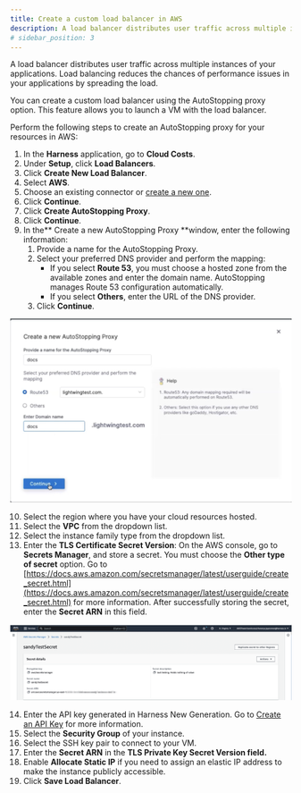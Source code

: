 ```yaml
---
title: Create a custom load balancer in AWS
description: A load balancer distributes user traffic across multiple instances of your applications. Load balancing reduces the chances of performance issues in your applications by spreading the load.
# sidebar_position: 3
---
```



A load balancer distributes user traffic across multiple instances of your applications. Load balancing reduces the chances of performance issues in your applications by spreading the load.

You can create a custom load balancer using the AutoStopping proxy option. This feature allows you to launch a VM with the load balancer.

Perform the following steps to create an AutoStopping proxy for your resources in AWS:



1. In the **Harness** application, go to **Cloud Costs**.
2. Under **Setup**, click **Load Balancers**.
3. Click **Create New Load Balancer**.
4. Select **AWS**.
5. Choose an existing connector or [create a new one](/docs/cloud-cost-management/2-use-cloud-cost-management/1-optimize-cloud-costs-with-intelligent-cloud-auto-stopping-rules/1-add-connectors/connect-to-an-aws-connector.md).
6. Click **Continue**.
7. Click **Create AutoStopping Proxy**. 
8. Click **Continue**.
9. In the** Create a new AutoStopping Proxy **window, enter the following information:
    1. Provide a name for the AutoStopping Proxy.
    2. Select your preferred DNS provider and perform the mapping:
        *  If you select **Route 53**, you must choose a hosted zone from the available zones and enter the domain name. AutoStopping manages Route 53 configuration automatically. 
        * If you select **Others**, enter the URL of the DNS provider.
    3. Click **Continue**.

    

![](./static/aws-autoproxy-lb.png)


10.  Select the region where you have your cloud resources hosted.
11.  Select the **VPC** from the dropdown list.
12.  Select the instance family type from the dropdown list.
13.  Enter the **TLS Certificate Secret Version**: On the AWS console, go to **Secrets Manager**, and store a secret. You must choose the **Other type of secret** option. Go to [https://docs.aws.amazon.com/secretsmanager/latest/userguide/create_secret.html](https://docs.aws.amazon.com/secretsmanager/latest/userguide/create_secret.html) for more information. After successfully storing the secret, enter the **Secret ARN** in this field. 



![](./static/aws-autoproxy-secrets-manager.png)

14.  Enter the API key generated in Harness New Generation. Go to [Create an API Key](/docs/platform/16_APIs/api-quickstart.md) for more information.
15.  Select the **Security Group** of your instance.
16.  Select the SSH key pair to connect to your VM.
17.  Enter the **Secret ARN** in the **TLS Private Key Secret Version **field**.**
18.  Enable **Allocate Static IP** if you need to assign an elastic IP address to make the instance publicly accessible.
19.  Click **Save Load Balancer**.